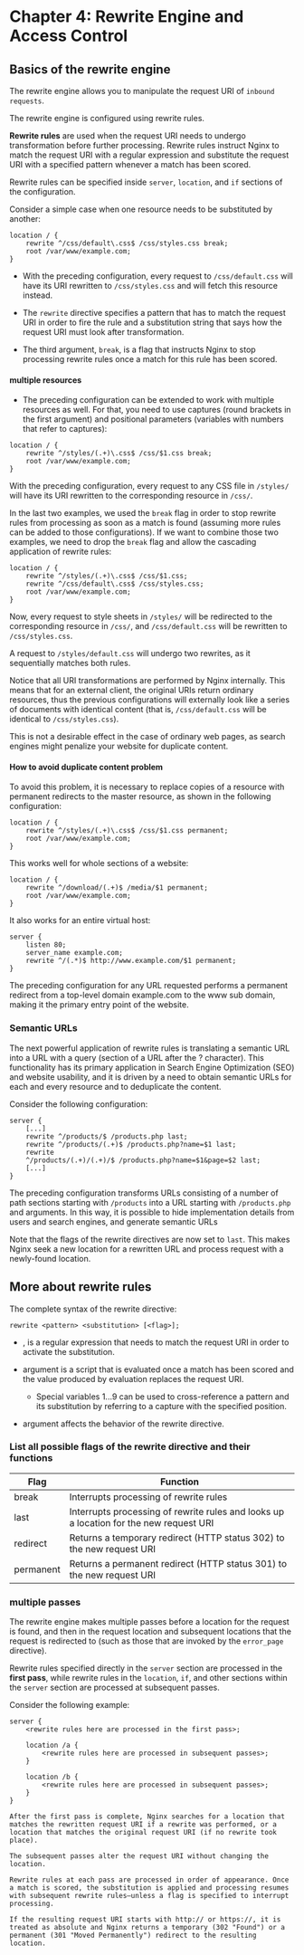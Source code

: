 # Chapter 4: Rewrite Engine and Access Control

## Basics of the rewrite engine
The rewrite engine allows you to manipulate the request URI of `inbound requests`.

The rewrite engine is configured using rewrite rules. 

**Rewrite rules** are used when the request URI needs to undergo transformation before further processing. Rewrite rules instruct Nginx to match the request URI with a regular expression and substitute the request URI with a specified pattern whenever a match has been scored.

Rewrite rules can be specified inside `server`, `location`, and `if` sections of the configuration.

Consider a simple case when one resource needs to be substituted by another:
```nginx
location / {
    rewrite ^/css/default\.css$ /css/styles.css break;
    root /var/www/example.com;
}
```

- With the preceding configuration, every request to `/css/default.css` will have its URI rewritten to `/css/styles.css` and will fetch this resource instead. 

- The `rewrite` directive specifies a pattern that has to match the request URI in order to fire the rule and a substitution string that says how the request URI must look after transformation. 

- The third argument, `break`, is a flag that instructs Nginx to stop processing rewrite rules once a match for this rule has been scored.


#### multiple resources
- The preceding configuration can be extended to work with multiple resources as well. For that, you need to use captures (round brackets in the first argument) and positional parameters (variables with numbers that refer to captures):

```nginx
location / {
    rewrite ^/styles/(.+)\.css$ /css/$1.css break;
    root /var/www/example.com;
}
```
With the preceding configuration, every request to any CSS file in `/styles/` will have its URI rewritten to the corresponding resource in `/css/`.

In the last two examples, we used the `break` flag in order to stop rewrite rules from processing as soon as a match is found (assuming more rules can be added to those configurations). If we want to combine those two examples, we need to drop the `break` flag and allow the cascading application of rewrite rules:

```nginx
location / {
    rewrite ^/styles/(.+)\.css$ /css/$1.css;
    rewrite ^/css/default\.css$ /css/styles.css;
    root /var/www/example.com;
}
```

Now, every request to style sheets in `/styles/` will be redirected to the corresponding resource in `/css/`, and `/css/default.css` will be rewritten to `/css/styles.css`.

A request to `/styles/default.css` will undergo two rewrites, as it sequentially matches both rules.

Notice that all URI transformations are performed by Nginx internally. This means that for an external client, the original URIs return ordinary resources, thus the previous configurations will externally look like a series of documents with identical content (that is, `/css/default.css` will be identical to `/css/styles.css`).

This is not a desirable effect in the case of ordinary web pages, as search engines might penalize your website for duplicate content.

#### How to avoid duplicate content problem
To avoid this problem, it is necessary to replace copies of a resource with permanent
redirects to the master resource, as shown in the following configuration:
```nginx
location / {
    rewrite ^/styles/(.+)\.css$ /css/$1.css permanent;
    root /var/www/example.com;
}
```

This works well for whole sections of a website:
```nginx
location / {
    rewrite ^/download/(.+)$ /media/$1 permanent;
    root /var/www/example.com;
}
```
It also works for an entire virtual host:
```nginx
server {
    listen 80;
    server_name example.com;
    rewrite ^/(.*)$ http://www.example.com/$1 permanent;
}
```

The preceding configuration for any URL requested performs a permanent redirect from a top-level domain example.com to the www sub domain, making it the primary entry point of the website.

### Semantic URLs
The next powerful application of rewrite rules is translating a semantic URL into a URL with a query (section of a URL after the ? character). This functionality has its primary application in Search Engine Optimization (SEO) and website usability, and it is driven by a need to obtain semantic URLs for each and every resource and to deduplicate the content.

Consider the following configuration:
```nginx
server {
    [...]
    rewrite ^/products/$ /products.php last;
    rewrite ^/products/(.+)$ /products.php?name=$1 last;
    rewrite
    ^/products/(.+)/(.+)/$ /products.php?name=$1&page=$2 last;
    [...]
}
```
The preceding configuration transforms URLs consisting of a number of path sections starting with `/products` into a URL starting with `/products.php` and arguments. In this way, it is possible to hide implementation details from users and search engines, and generate semantic URLs

Note that the flags of the rewrite directives are now set to `last`. This makes Nginx seek a new location for a rewritten URL and process request with a newly-found location.

## More about rewrite rules
The complete syntax of the rewrite directive:
```nginx
rewrite <pattern> <substitution> [<flag>];
```
- **<pattern>**, is a regular expression that needs to match the request URI in order to activate the substitution.

- **<substitution>** argument is a script that is evaluated once a match has been scored and the value produced by evaluation replaces the request URI. 
  - Special variables $1...$9 can be used to cross-reference a pattern and its substitution by referring to a capture with the specified position. 
- **<flag>** argument affects the behavior of the rewrite directive. 

### List all possible flags of the rewrite directive and their functions

| Flag      | Function                                                                               |
| --------- | -------------------------------------------------------------------------------------- |
| break     | Interrupts processing of rewrite rules                                                 |
| last      | Interrupts processing of rewrite rules and looks up a location for the new request URI |
| redirect  | Returns a temporary redirect (HTTP status 302) to the new request URI                  |
| permanent | Returns a permanent redirect (HTTP status 301) to the new request URI                  |

### multiple passes
The rewrite engine makes multiple passes before a location for the request is found, and then in the request location and subsequent locations that the request is redirected to (such as those that are invoked by the `error_page` directive).

Rewrite rules specified directly in the `server` section are processed in the **first pass**, while rewrite rules in the `location`, `if`, and other sections within the `server` section are processed at subsequent passes. 

Consider the following example:
```nginx
server {
    <rewrite rules here are processed in the first pass>;
    
    location /a {
        <rewrite rules here are processed in subsequent passes>;
    }
    
    location /b {
        <rewrite rules here are processed in subsequent passes>;
    }
}

After the first pass is complete, Nginx searches for a location that matches the rewritten request URI if a rewrite was performed, or a location that matches the original request URI (if no rewrite took place). 

The subsequent passes alter the request URI without changing the location.

Rewrite rules at each pass are processed in order of appearance. Once a match is scored, the substitution is applied and processing resumes with subsequent rewrite rules—unless a flag is specified to interrupt processing.

If the resulting request URI starts with http:// or https://, it is treated as absolute and Nginx returns a temporary (302 "Found") or a permanent (301 "Moved Permanently") redirect to the resulting location.